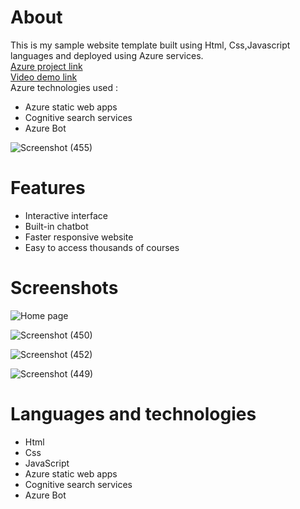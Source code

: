 # About
This is my sample website template built using Html, Css,Javascript languages and deployed using Azure services.     
[Azure project link](https://happy-forest-0862ca910.3.azurestaticapps.net)      
[Video demo link](https://youtu.be/HwHtArWor8E)       
Azure technologies used :
- Azure static web apps    
- Cognitive search services    
- Azure Bot

![Screenshot (455)](https://github.com/sankethp44/Cooking-Starter/assets/122307186/cfe1221b-7ede-43ce-99ae-0ea3985a00c9)

# Features
- Interactive interface    
- Built-in chatbot    
- Faster responsive website    
- Easy to access thousands of courses    
# Screenshots
![Home page](https://github.com/sankethp44/Cooking-Starter/assets/122307186/39ccec84-0ff8-442c-9a6a-c98bb5713f15)

![Screenshot (450)](https://github.com/sankethp44/Cooking-Starter/assets/122307186/aae60f8b-5f5d-44eb-9a41-1cc29e4c3993)

![Screenshot (452)](https://github.com/sankethp44/Cooking-Starter/assets/122307186/ab1ce9f5-5960-48b1-96e7-f90d7085bae3)

![Screenshot (449)](https://github.com/sankethp44/Cooking-Starter/assets/122307186/55bca730-d549-4920-9ecc-5fb17ae077a0)


# Languages and technologies
- Html    
- Css    
- JavaScript    
- Azure static web apps    
- Cognitive search services    
- Azure Bot   
